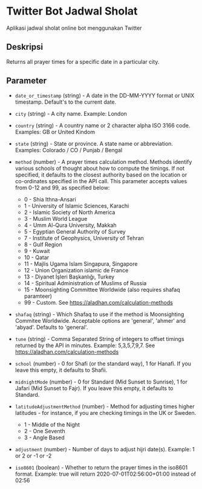# Twitter Bot Jadwal Sholat 

Aplikasi jadwal sholat online bot menggunakan Twitter

## Deskripsi

Returns all prayer times for a specific date in a particular city.

## Parameter

- `date_or_timestamp` (string) - A date in the DD-MM-YYYY format or UNIX timestamp. Default's to the current date.
- `city` (string) - A city name. Example: London
- `country` (string) - A country name or 2 character alpha ISO 3166 code. Examples: GB or United Kindom
- `state` (string) - State or province. A state name or abbreviation. Examples: Colorado / CO / Punjab / Bengal
- `method` (number) - A prayer times calculation method. Methods identify various schools of thought about how to compute the timings. If not specified, it defaults to the closest authority based on the location or co-ordinates specified in the API call. This parameter accepts values from 0-12 and 99, as specified below:

    * 0 - Shia Ithna-Ansari
    * 1 - University of Islamic Sciences, Karachi
    * 2 - Islamic Society of North America
    * 3 - Muslim World League
    * 4 - Umm Al-Qura University, Makkah
    * 5 - Egyptian General Authority of Survey
    * 7 - Institute of Geophysics, University of Tehran
    * 8 - Gulf Region
    * 9 - Kuwait
    * 10 - Qatar
    * 11 - Majlis Ugama Islam Singapura, Singapore
    * 12 - Union Organization islamic de France
    * 13 - Diyanet İşleri Başkanlığı, Turkey
    * 14 - Spiritual Administration of Muslims of Russia
    * 15 - Moonsighting Committee Worldwide (also requires shafaq paramteer)
    * 99 - Custom. See https://aladhan.com/calculation-methods

- `shafaq` (string) - Which Shafaq to use if the method is Moonsighting Commitee Worldwide. Acceptable options are 'general', 'ahmer' and 'abyad'. Defaults to 'general'.
- `tune` (string) - Comma Separated String of integers to offset timings returned by the API in minutes. Example: 5,3,5,7,9,7. See https://aladhan.com/calculation-methods
- `school` (number) - 0 for Shafi (or the standard way), 1 for Hanafi. If you leave this empty, it defaults to Shafii.
- `midnightMode` (number) - 0 for Standard (Mid Sunset to Sunrise), 1 for Jafari (Mid Sunset to Fajr). If you leave this empty, it defaults to Standard.
- `latitudeAdjustmentMethod` (number) - Method for adjusting times higher latitudes - for instance, if you are checking timings in the UK or Sweden.

    * 1 - Middle of the Night
    * 2 - One Seventh
    * 3 - Angle Based

- `adjustment` (number) - Number of days to adjust hijri date(s). Example: 1 or 2 or -1 or -2
- `iso8601` (boolean) - Whether to return the prayer times in the iso8601 format. Example: true will return 2020-07-01T02:56:00+01:00 instead of 02:56